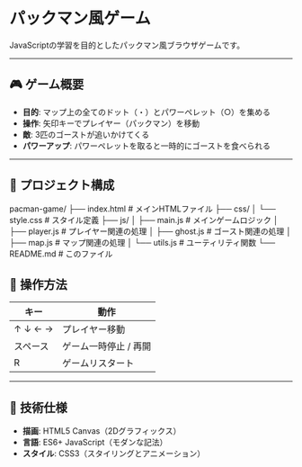 # パックマン風ゲーム

JavaScriptの学習を目的としたパックマン風ブラウザゲームです。

---

## 🎮 ゲーム概要

- **目的**: マップ上の全てのドット（・）とパワーペレット（○）を集める  
- **操作**: 矢印キーでプレイヤー（パックマン）を移動  
- **敵**: 3匹のゴーストが追いかけてくる  
- **パワーアップ**: パワーペレットを取ると一時的にゴーストを食べられる  

---

## 📁 プロジェクト構成

pacman-game/
├── index.html # メインHTMLファイル
├── css/
│ └── style.css # スタイル定義
├── js/
│ ├── main.js # メインゲームロジック
│ ├── player.js # プレイヤー関連の処理
│ ├── ghost.js # ゴースト関連の処理
│ ├── map.js # マップ関連の処理
│ └── utils.js # ユーティリティ関数
└── README.md # このファイル

## 🎯 操作方法

| キー     | 動作                     |
|----------|--------------------------|
| ↑ ↓ ← →  | プレイヤー移動           |
| スペース | ゲーム一時停止 / 再開    |
| R        | ゲームリスタート         |

---

## 🔧 技術仕様

- **描画**: HTML5 Canvas（2Dグラフィックス）  
- **言語**: ES6+ JavaScript（モダンな記法）  
- **スタイル**: CSS3（スタイリングとアニメーション）